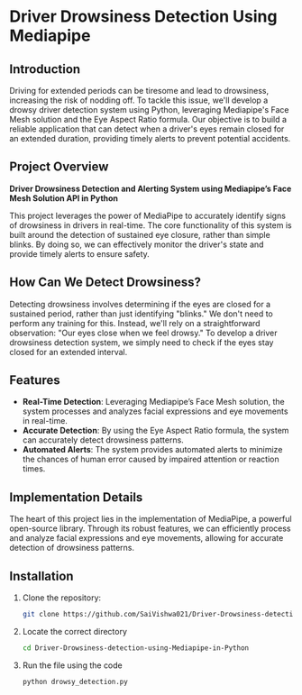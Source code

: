 # **Driver Drowsiness Detection Using Mediapipe**

## **Introduction**

Driving for extended periods can be tiresome and lead to drowsiness, increasing the risk of nodding off. To tackle this issue, we'll develop a drowsy driver detection system using Python, leveraging Mediapipe's Face Mesh solution and the Eye Aspect Ratio formula. Our objective is to build a reliable application that can detect when a driver's eyes remain closed for an extended duration, providing timely alerts to prevent potential accidents.

## **Project Overview**

**Driver Drowsiness Detection and Alerting System using Mediapipe’s Face Mesh Solution API in Python**

This project leverages the power of MediaPipe to accurately identify signs of drowsiness in drivers in real-time. The core functionality of this system is built around the detection of sustained eye closure, rather than simple blinks. By doing so, we can effectively monitor the driver's state and provide timely alerts to ensure safety.

## **How Can We Detect Drowsiness?**

Detecting drowsiness involves determining if the eyes are closed for a sustained period, rather than just identifying "blinks." We don't need to perform any training for this. Instead, we'll rely on a straightforward observation: "Our eyes close when we feel drowsy." To develop a driver drowsiness detection system, we simply need to check if the eyes stay closed for an extended interval.

## **Features**

- **Real-Time Detection**: Leveraging Mediapipe’s Face Mesh solution, the system processes and analyzes facial expressions and eye movements in real-time.
- **Accurate Detection**: By using the Eye Aspect Ratio formula, the system can accurately detect drowsiness patterns.
- **Automated Alerts**: The system provides automated alerts to minimize the chances of human error caused by impaired attention or reaction times.

## **Implementation Details**

The heart of this project lies in the implementation of MediaPipe, a powerful open-source library. Through its robust features, we can efficiently process and analyze facial expressions and eye movements, allowing for accurate detection of drowsiness patterns.

## **Installation**

1. Clone the repository:
   ```bash
   git clone https://github.com/SaiVishwa021/Driver-Drowsiness-detection-using-Mediapipe.git
   ```
2. Locate the correct directory
   ```bash
   cd Driver-Drowsiness-detection-using-Mediapipe-in-Python
   ```
3. Run the file using the code
   ```bash
   python drowsy_detection.py
   ```
   
